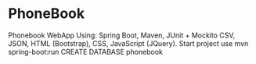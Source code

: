 # PhoneBook
Phonebook WebApp
Using: Spring Boot, Maven, JUnit + Mockito CSV, JSON, HTML (Bootstrap), CSS, JavaScript (JQuery).
Start project use mvn spring-boot:run
CREATE DATABASE phonebook 

